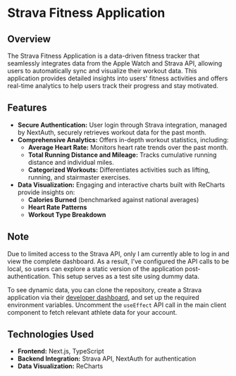# Strava Fitness Application

## Overview
The Strava Fitness Application is a data-driven fitness tracker that seamlessly integrates data from the Apple Watch and Strava API, allowing users to automatically sync and visualize their workout data. This application provides detailed insights into users' fitness activities and offers real-time analytics to help users track their progress and stay motivated.

## Features
- **Secure Authentication:** User login through Strava integration, managed by NextAuth, securely retrieves workout data for the past month.
- **Comprehensive Analytics:** Offers in-depth workout statistics, including:
  - **Average Heart Rate:** Monitors heart rate trends over the past month.
  - **Total Running Distance and Mileage:** Tracks cumulative running distance and individual miles.
  - **Categorized Workouts:** Differentiates activities such as lifting, running, and stairmaster exercises.
- **Data Visualization:** Engaging and interactive charts built with ReCharts provide insights on:
  - **Calories Burned** (benchmarked against national averages)
  - **Heart Rate Patterns**
  - **Workout Type Breakdown**

## Note
Due to limited access to the Strava API, only I am currently able to log in and view the complete dashboard. As a result, I’ve configured the API calls to be local, so users can explore a static version of the application post-authentication. This setup serves as a test site using dummy data.

To see dynamic data, you can clone the repository, create a Strava application via their [developer dashboard](https://developers.strava.com/), and set up the required environment variables. Uncomment the `useEffect` API call in the main client component to fetch relevant athlete data for your account.

## Technologies Used
- **Frontend:** Next.js, TypeScript
- **Backend Integration:** Strava API, NextAuth for authentication
- **Data Visualization:** ReCharts
